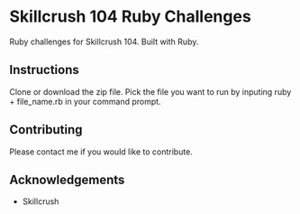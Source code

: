 # Skillcrush 104 Ruby Challenges
Ruby challenges for Skillcrush 104. Built with Ruby.

## Instructions
Clone or download the zip file. Pick the file you want to run by inputing ruby + file_name.rb in your command prompt. 

## Contributing
Please contact me if you would like to contribute.

## Acknowledgements
* Skillcrush